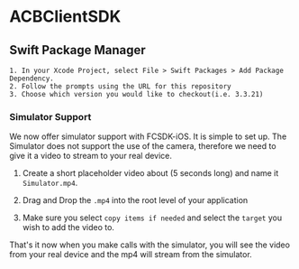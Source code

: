 # ACBClientSDK

## Swift Package Manager ##
 
    1. In your Xcode Project, select File > Swift Packages > Add Package Dependency.
    2. Follow the prompts using the URL for this repository
    3. Choose which version you would like to checkout(i.e. 3.3.21)

### Simulator Support
We now offer simulator support with FCSDK-iOS. It is simple to set up. The Simulator does not support the use of the camera, therefore we need to give it a video to stream to your real device.

1. Create a short placeholder video about (5 seconds long) and name it `Simulator.mp4`.

2. Drag and Drop the `.mp4` into the root level of your application 

3. Make sure you select `copy items if needed` and select the `target` you wish to add the video to.

That's it now when you make calls with the simulator, you will see the video from your real device and the mp4 will stream from the simulator. 
 
